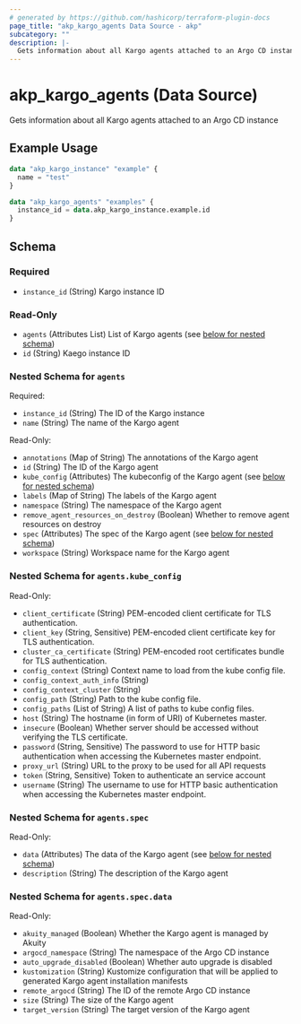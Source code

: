 ```yaml
---
# generated by https://github.com/hashicorp/terraform-plugin-docs
page_title: "akp_kargo_agents Data Source - akp"
subcategory: ""
description: |-
  Gets information about all Kargo agents attached to an Argo CD instance
---
```


# akp_kargo_agents (Data Source)

Gets information about all Kargo agents attached to an Argo CD instance

## Example Usage

```terraform
data "akp_kargo_instance" "example" {
  name = "test"
}

data "akp_kargo_agents" "examples" {
  instance_id = data.akp_kargo_instance.example.id
}
```

<!-- schema generated by tfplugindocs -->
## Schema

### Required

- `instance_id` (String) Kargo instance ID

### Read-Only

- `agents` (Attributes List) List of Kargo agents (see [below for nested schema](#nestedatt--agents))
- `id` (String) Kaego instance ID

<a id="nestedatt--agents"></a>
### Nested Schema for `agents`

Required:

- `instance_id` (String) The ID of the Kargo instance
- `name` (String) The name of the Kargo agent

Read-Only:

- `annotations` (Map of String) The annotations of the Kargo agent
- `id` (String) The ID of the Kargo agent
- `kube_config` (Attributes) The kubeconfig of the Kargo agent (see [below for nested schema](#nestedatt--agents--kube_config))
- `labels` (Map of String) The labels of the Kargo agent
- `namespace` (String) The namespace of the Kargo agent
- `remove_agent_resources_on_destroy` (Boolean) Whether to remove agent resources on destroy
- `spec` (Attributes) The spec of the Kargo agent (see [below for nested schema](#nestedatt--agents--spec))
- `workspace` (String) Workspace name for the Kargo agent

<a id="nestedatt--agents--kube_config"></a>
### Nested Schema for `agents.kube_config`

Read-Only:

- `client_certificate` (String) PEM-encoded client certificate for TLS authentication.
- `client_key` (String, Sensitive) PEM-encoded client certificate key for TLS authentication.
- `cluster_ca_certificate` (String) PEM-encoded root certificates bundle for TLS authentication.
- `config_context` (String) Context name to load from the kube config file.
- `config_context_auth_info` (String)
- `config_context_cluster` (String)
- `config_path` (String) Path to the kube config file.
- `config_paths` (List of String) A list of paths to kube config files.
- `host` (String) The hostname (in form of URI) of Kubernetes master.
- `insecure` (Boolean) Whether server should be accessed without verifying the TLS certificate.
- `password` (String, Sensitive) The password to use for HTTP basic authentication when accessing the Kubernetes master endpoint.
- `proxy_url` (String) URL to the proxy to be used for all API requests
- `token` (String, Sensitive) Token to authenticate an service account
- `username` (String) The username to use for HTTP basic authentication when accessing the Kubernetes master endpoint.


<a id="nestedatt--agents--spec"></a>
### Nested Schema for `agents.spec`

Read-Only:

- `data` (Attributes) The data of the Kargo agent (see [below for nested schema](#nestedatt--agents--spec--data))
- `description` (String) The description of the Kargo agent

<a id="nestedatt--agents--spec--data"></a>
### Nested Schema for `agents.spec.data`

Read-Only:

- `akuity_managed` (Boolean) Whether the Kargo agent is managed by Akuity
- `argocd_namespace` (String) The namespace of the Argo CD instance
- `auto_upgrade_disabled` (Boolean) Whether auto upgrade is disabled
- `kustomization` (String) Kustomize configuration that will be applied to generated Kargo agent installation manifests
- `remote_argocd` (String) The ID of the remote Argo CD instance
- `size` (String) The size of the Kargo agent
- `target_version` (String) The target version of the Kargo agent
